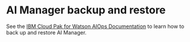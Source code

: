 # AI Manager backup and restore
See the [IBM Cloud Pak for Watson AIOps Documentation](https://www.ibm.com/docs/en/cloud-paks/cloud-pak-watson-aiops/3.5.0?topic=manager-installing-backup-restore-tools-online) to learn how to back up and restore AI Manager.
